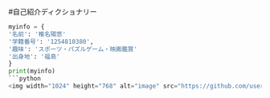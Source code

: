 #自己紹介ディクショナリー

```python
myinfo = {
'名前': '椎名陽悠'
'学籍番号': '1254810380',
'趣味': 'スポーツ・パズルゲーム・映画鑑賞'
'出身地': '福島'
}
print(myinfo)
```python
<img width="1024" height="768" alt="image" src="https://github.com/user-attachments/assets/6bdae2c4-bee9-4d05-88fd-971e8961efc3" />

